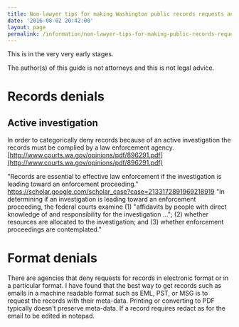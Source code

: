 ```yaml
---
title: Non-lawyer tips for making Washington public records requests and appealing possible violations
date: '2016-08-02 20:42:00'
layout: page
permalink: /information/non-lawyer-tips-for-making-public-records-requests-and-appealing-possible-pra-violations/
---
```

This is in the very very early stages.

The author(s) of this guide is not attorneys and this is not legal advice. 

# Records denials

## Active investigation

In order to categorically deny records because of an active investigation the records must be complied by a law enforcement agency. [http://www.courts.wa.gov/opinions/pdf/896291.pdf](http://www.courts.wa.gov/opinions/pdf/896291.pdf)


"Records are essential to effective law enforcement if the investigation is leading toward an enforcement proceeding."
https://scholar.google.com/scholar_case?case=2133172891969218919
"In determining if an investigation is leading toward an enforcement proceeding, the federal courts examine (1) "affidavits by people with direct knowledge of and responsibility for the investigation ..."; (2) whether resources are allocated to the investigation; and (3) whether enforcement proceedings are contemplated."

# Format denials

There are agencies that deny requests for records in electronic format or in a particular format. I have found that the best way to get records such as emails in a machine readable format such as EML, PST, or MSG is to request the records with their meta-data. Printing or converting to PDF typically doesn't preserve meta-data. If a record requires redact as for the email to be edited in notepad. 

